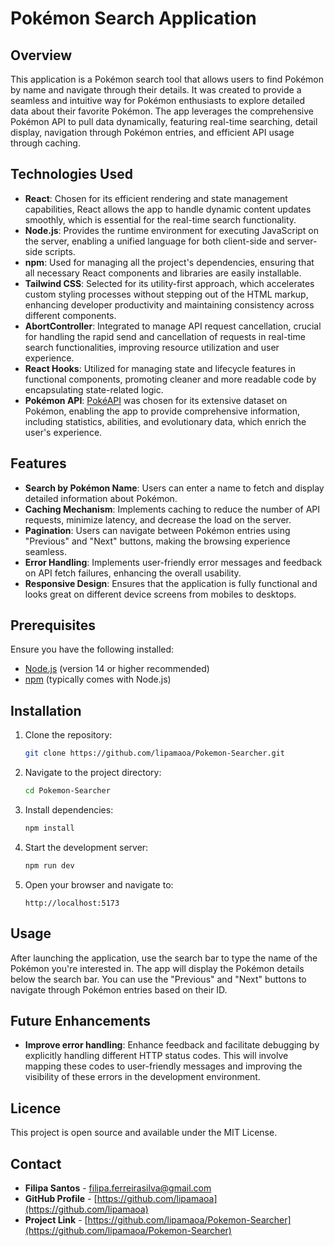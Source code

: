 # Pokémon Search Application

## Overview

This application is a Pokémon search tool that allows users to find Pokémon by name and navigate through their details. It was created to provide a seamless and intuitive way for Pokémon enthusiasts to explore detailed data about their favorite Pokémon. The app leverages the comprehensive Pokémon API to pull data dynamically, featuring real-time searching, detail display, navigation through Pokémon entries, and efficient API usage through caching.

## Technologies Used

- **React**: Chosen for its efficient rendering and state management capabilities, React allows the app to handle dynamic content updates smoothly, which is essential for the real-time search functionality.
- **Node.js**: Provides the runtime environment for executing JavaScript on the server, enabling a unified language for both client-side and server-side scripts.
- **npm**: Used for managing all the project's dependencies, ensuring that all necessary React components and libraries are easily installable.
- **Tailwind CSS**: Selected for its utility-first approach, which accelerates custom styling processes without stepping out of the HTML markup, enhancing developer productivity and maintaining consistency across different components.
- **AbortController**: Integrated to manage API request cancellation, crucial for handling the rapid send and cancellation of requests in real-time search functionalities, improving resource utilization and user experience.
- **React Hooks**: Utilized for managing state and lifecycle features in functional components, promoting cleaner and more readable code by encapsulating state-related logic.
- **Pokémon API**: [PokéAPI](https://pokeapi.co) was chosen for its extensive dataset on Pokémon, enabling the app to provide comprehensive information, including statistics, abilities, and evolutionary data, which enrich the user's experience.

## Features

- **Search by Pokémon Name**: Users can enter a name to fetch and display detailed information about Pokémon.
- **Caching Mechanism**: Implements caching to reduce the number of API requests, minimize latency, and decrease the load on the server.
- **Pagination**: Users can navigate between Pokémon entries using "Previous" and "Next" buttons, making the browsing experience seamless.
- **Error Handling**: Implements user-friendly error messages and feedback on API fetch failures, enhancing the overall usability.
- **Responsive Design**: Ensures that the application is fully functional and looks great on different device screens from mobiles to desktops.

## Prerequisites

Ensure you have the following installed:

- [Node.js](https://nodejs.org/) (version 14 or higher recommended)
- [npm](https://npmjs.com/) (typically comes with Node.js)

## Installation

1. Clone the repository:
   ```bash
   git clone https://github.com/lipamaoa/Pokemon-Searcher.git
   ```
2. Navigate to the project directory:
   ```bash
   cd Pokemon-Searcher
   ```
3. Install dependencies:
   ```bash
   npm install
   ```
4. Start the development server:
   ```bash
   npm run dev
   ```
5. Open your browser and navigate to:
   ```plaintext
   http://localhost:5173
   ```

## Usage

After launching the application, use the search bar to type the name of the Pokémon you're interested in. The app will display the Pokémon details below the search bar. You can use the "Previous" and "Next" buttons to navigate through Pokémon entries based on their ID.

## Future Enhancements

- **Improve error handling**: Enhance feedback and facilitate debugging by explicitly handling different HTTP status codes. This will involve mapping these codes to user-friendly messages and improving the visibility of these errors in the development environment.

## Licence

This project is open source and available under the MIT License.

## Contact

- **Filipa Santos** - [filipa.ferreirasilva@gmail.com](mailto:filipa.ferreirasilva@gmail.com)
- **GitHub Profile** - [https://github.com/lipamaoa](https://github.com/lipamaoa)
- **Project Link** - [https://github.com/lipamaoa/Pokemon-Searcher](https://github.com/lipamaoa/Pokemon-Searcher)
